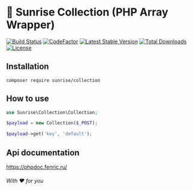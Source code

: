 # :handbag: Sunrise Collection (PHP Array Wrapper)

[![Build Status](https://api.travis-ci.com/sunrise-php/collection.svg?branch=master)](https://travis-ci.com/sunrise-php/collection)
[![CodeFactor](https://www.codefactor.io/repository/github/sunrise-php/collection/badge)](https://www.codefactor.io/repository/github/sunrise-php/collection)
[![Latest Stable Version](https://poser.pugx.org/sunrise/collection/v/stable?format=flat)](https://packagist.org/packages/sunrise/collection)
[![Total Downloads](https://poser.pugx.org/sunrise/collection/downloads?format=flat)](https://packagist.org/packages/sunrise/collection)
[![License](https://poser.pugx.org/sunrise/collection/license?format=flat)](https://packagist.org/packages/sunrise/collection)

## Installation

```
composer require sunrise/collection
```

## How to use

```php
use Sunrise\Collection\Collection;

$payload = new Collection($_POST);

$payload->get('key', 'default');
```

## Api documentation

https://phpdoc.fenric.ru/

###### With :heart: for you
